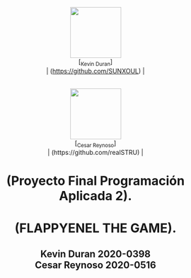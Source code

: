 <div id="header" align="center">

 <img src="https://avatars.githubusercontent.com/u/91565711?v=4" width=115><br>[<sub>Kevin Duran</sub>]<br>| (https://github.com/SUNXOUL)  |

 <BR>
  <img src="https://avatars.githubusercontent.com/u/122837710?v=4" width=115><br>[<sub>Cesar Reynoso</sub>]<br>| (https://github.com/realSTRU) |
 
  <h1>(Proyecto Final Programación Aplicada 2).</h1>
  <h1>(FLAPPYENEL THE GAME).</h1>
  <h2>Kevin Duran 2020-0398<br>Cesar Reynoso 2020-0516<br></h2>
